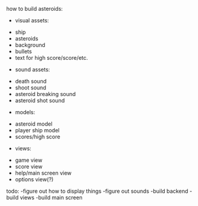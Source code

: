 how to build asteroids:
- visual assets:
+ ship
+ asteroids
+ background
+ bullets
+ text for high score/score/etc.
- sound assets:
+ death sound
+ shoot sound
+ asteroid breaking sound
+ asteroid shot sound
- models:
+ asteroid model
+ player ship model
+ scores/high score
- views:
+ game view
+ score view
+ help/main screen view
+ options view(?)

todo:
-figure out how to display things
-figure out sounds
-build backend
-build views
-build main screen